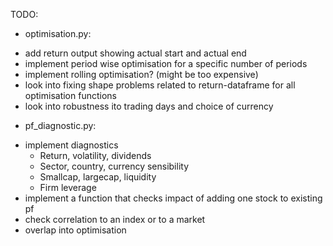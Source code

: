 TODO:

* optimisation.py: 
- add return output showing actual start and actual end
- implement period wise optimisation for a specific number of periods
- implement rolling optimisation? (might be too expensive)
- look into fixing shape problems related to return-dataframe for all optimisation functions
- look into robustness ito trading days and choice of currency

* pf_diagnostic.py:
- implement diagnostics
    - Return, volatility, dividends
    - Sector, country, currency sensibility
    - Smallcap, largecap, liquidity
    - Firm leverage
- implement a function that checks impact of adding one stock to existing pf
- check correlation to an index or to a market
- overlap into optimisation